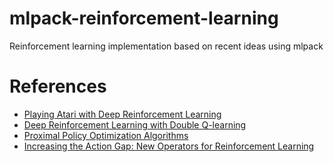 # mlpack-reinforcement-learning
Reinforcement learning implementation based on recent ideas using mlpack

# References
- [Playing Atari with Deep Reinforcement Learning](https://arxiv.org/abs/1312.5602)
- [Deep Reinforcement Learning with Double Q-learning](https://arxiv.org/abs/1509.06461)
- [Proximal Policy Optimization Algorithms](https://arxiv.org/abs/1707.06347)
- [Increasing the Action Gap: New Operators for Reinforcement Learning](https://arxiv.org/abs/1512.04860)
